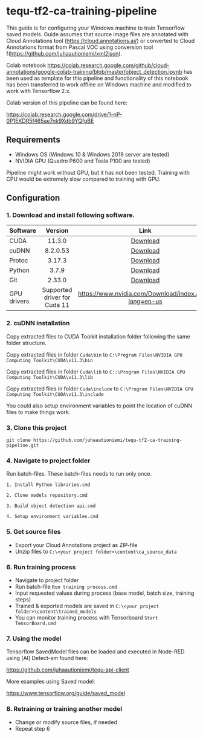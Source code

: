# tequ-tf2-ca-training-pipeline
This guide is for configuring your Windows machine to train Tensorflow saved models. Guide assumes that source image files are annotated with Cloud Annotations tool (https://cloud.annotations.ai/) or converted to Cloud Annotations format from Pascal VOC using conversion tool f(https://github.com/juhaautioniemi/xml2json).

Colab notebook https://colab.research.google.com/github/cloud-annotations/google-colab-training/blob/master/object_detection.ipynb has been used as template for this pipeline and functionality of this notebook has been transferred to work offline on Windows machine and modified to work with Tensorflow 2.x.

Colab version of this pipeline can be found here:

https://colab.research.google.com/drive/1-nP-0P1EKDR5f465ae7nk9Xdb9YQfgBE

## Requirements

- Windows OS (Windows 10 & Windows 2019 server are tested)
- NVIDIA GPU (Quadro P600 and Tesla P100 are tested)

Pipeline might work without GPU, but it has not been tested. Training with CPU would be extremely slow compared to training with GPU.

## Configuration

### 1. Download and install following software.

| Software      | Version       | Link |
| ------------- |:-------------:| :-------------:| 
| CUDA          | 11.3.0        | <a href=https://tequ-win10-nodered-tensorflow.s3.eu.cloud-object-storage.appdomain.cloud/cuda_11.3.0_465.89_win10.exe>Download</a>|
| cuDNN         | 8.2.0.53      | <a href=https://tequ-win10-nodered-tensorflow.s3.eu.cloud-object-storage.appdomain.cloud/cudnn-11.3-windows-x64-v8.2.0.53.zipp>Download</a>|
| Protoc        | 3.17.3        | <a href=https://tequ-win10-nodered-tensorflow.s3.eu.cloud-object-storage.appdomain.cloud/protoc-3.17.3-win64.zip>Download</a>|
| Python        | 3.7.9         | <a href=https://tequ-win10-nodered-tensorflow.s3.eu.cloud-object-storage.appdomain.cloud/python-3.7.9-amd64.exe>Download</a>|
| Git           | 2.33.0        | <a href=https://tequ-win10-nodered-tensorflow.s3.eu.cloud-object-storage.appdomain.cloud/Git-2.33.0-64-bit.exe>Download</a>|
| GPU drivers   | Supported driver for Cuda 11 | https://www.nvidia.com/Download/index.aspx?lang=en-us |

### 2. cuDNN installation

Copy extracted files to CUDA Toolkit installation folder following the same folder structure.

Copy extracted files in folder ```Cuda\bin``` to ```C:\Program Files\NVIDIA GPU Computing Toolkit\CUDA\v11.3\bin```

Copy extracted files in folder ```Cuda\lib``` to ```C::\Program Files\NVIDIA GPU Computing Toolkit\CUDA\v11.3\lib```

Copy extracted files in folder ```Cuda\include``` to ```C:\Program Files\NVIDIA GPU Computing Toolkit\CUDA\v11.3\include```

You could also setup environment variables to point the location of cuDNN files to make things work.

### 3. Clone this project 

```
git clone https://github.com/juhaautioniemi/tequ-tf2-ca-training-pipeline.git
```

### 4. Navigate to project folder

Run batch-files. These batch-files needs to run only once. 

```
1. Install Python libraries.cmd
```

```
2. Clone models repository.cmd
```

```
3. Build object detection api.cmd
```

```
4. Setup environment variables.cmd
```

### 5. Get source files

- Export your Cloud Annotations project as ZIP-file
- Unzip files to ```C:\<your project folder>\content\ca_source_data```

### 6. Run training process

- Navigate to project folder
- Run batch-file ```Run training process.cmd```
- Input requested values during process (base model, batch size, training steps)
- Trained & exported models are saved in ```C:\<your project folder>\content\trained_models```
- You can monitor training process with Tensorboard ```Start TensorBoard.cmd```

### 7. Using the model

Tensorflow SavedModel files can be loaded and executed in Node-RED using [AI] Detect-sm found here: 

https://github.com/juhaautioniemi/tequ-api-client

More examples using Saved model:

https://www.tensorflow.org/guide/saved_model

### 8. Retraining or training another model
- Change or modify source files, if needed
- Repeat step 6

